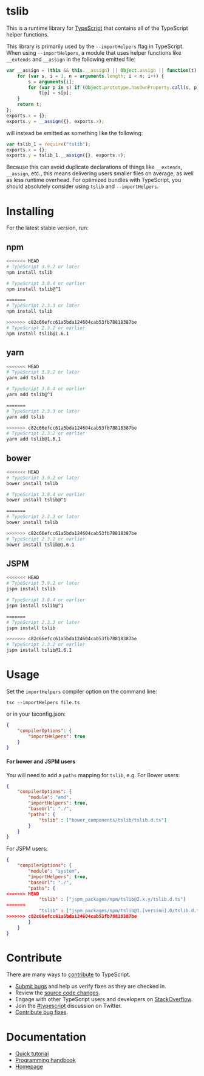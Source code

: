 # tslib

This is a runtime library for [TypeScript](http://www.typescriptlang.org/) that contains all of the TypeScript helper functions.

This library is primarily used by the `--importHelpers` flag in TypeScript.
When using `--importHelpers`, a module that uses helper functions like `__extends` and `__assign` in the following emitted file:

```ts
var __assign = (this && this.__assign) || Object.assign || function(t) {
    for (var s, i = 1, n = arguments.length; i < n; i++) {
        s = arguments[i];
        for (var p in s) if (Object.prototype.hasOwnProperty.call(s, p))
            t[p] = s[p];
    }
    return t;
};
exports.x = {};
exports.y = __assign({}, exports.x);

```

will instead be emitted as something like the following:

```ts
var tslib_1 = require("tslib");
exports.x = {};
exports.y = tslib_1.__assign({}, exports.x);
```

Because this can avoid duplicate declarations of things like `__extends`, `__assign`, etc., this means delivering users smaller files on average, as well as less runtime overhead.
For optimized bundles with TypeScript, you should absolutely consider using `tslib` and `--importHelpers`.

# Installing

For the latest stable version, run:

## npm

```sh
<<<<<<< HEAD
# TypeScript 3.9.2 or later
npm install tslib

# TypeScript 3.8.4 or earlier
npm install tslib@^1

=======
# TypeScript 2.3.3 or later
npm install tslib

>>>>>>> c82c66efcc61a5bda124604cab53fb78818387be
# TypeScript 2.3.2 or earlier
npm install tslib@1.6.1
```

## yarn

```sh
<<<<<<< HEAD
# TypeScript 3.9.2 or later
yarn add tslib

# TypeScript 3.8.4 or earlier
yarn add tslib@^1

=======
# TypeScript 2.3.3 or later
yarn add tslib

>>>>>>> c82c66efcc61a5bda124604cab53fb78818387be
# TypeScript 2.3.2 or earlier
yarn add tslib@1.6.1
```

## bower

```sh
<<<<<<< HEAD
# TypeScript 3.9.2 or later
bower install tslib

# TypeScript 3.8.4 or earlier
bower install tslib@^1

=======
# TypeScript 2.3.3 or later
bower install tslib

>>>>>>> c82c66efcc61a5bda124604cab53fb78818387be
# TypeScript 2.3.2 or earlier
bower install tslib@1.6.1
```

## JSPM

```sh
<<<<<<< HEAD
# TypeScript 3.9.2 or later
jspm install tslib

# TypeScript 3.8.4 or earlier
jspm install tslib@^1

=======
# TypeScript 2.3.3 or later
jspm install tslib

>>>>>>> c82c66efcc61a5bda124604cab53fb78818387be
# TypeScript 2.3.2 or earlier
jspm install tslib@1.6.1
```

# Usage

Set the `importHelpers` compiler option on the command line:

```
tsc --importHelpers file.ts
```

or in your tsconfig.json:

```json
{
    "compilerOptions": {
        "importHelpers": true
    }
}
```

#### For bower and JSPM users

You will need to add a `paths` mapping for `tslib`, e.g. For Bower users:

```json
{
    "compilerOptions": {
        "module": "amd",
        "importHelpers": true,
        "baseUrl": "./",
        "paths": {
            "tslib" : ["bower_components/tslib/tslib.d.ts"]
        }
    }
}
```

For JSPM users:

```json
{
    "compilerOptions": {
        "module": "system",
        "importHelpers": true,
        "baseUrl": "./",
        "paths": {
<<<<<<< HEAD
            "tslib" : ["jspm_packages/npm/tslib@2.x.y/tslib.d.ts"]
=======
            "tslib" : ["jspm_packages/npm/tslib@1.[version].0/tslib.d.ts"]
>>>>>>> c82c66efcc61a5bda124604cab53fb78818387be
        }
    }
}
```


# Contribute

There are many ways to [contribute](https://github.com/Microsoft/TypeScript/blob/master/CONTRIBUTING.md) to TypeScript.

* [Submit bugs](https://github.com/Microsoft/TypeScript/issues) and help us verify fixes as they are checked in.
* Review the [source code changes](https://github.com/Microsoft/TypeScript/pulls).
* Engage with other TypeScript users and developers on [StackOverflow](http://stackoverflow.com/questions/tagged/typescript).
* Join the [#typescript](http://twitter.com/#!/search/realtime/%23typescript) discussion on Twitter.
* [Contribute bug fixes](https://github.com/Microsoft/TypeScript/blob/master/CONTRIBUTING.md).

# Documentation

* [Quick tutorial](http://www.typescriptlang.org/Tutorial)
* [Programming handbook](http://www.typescriptlang.org/Handbook)
* [Homepage](http://www.typescriptlang.org/)

